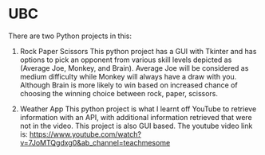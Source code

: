 # UBC
There are two Python projects in this:

1) Rock Paper Scissors
This python project has a GUI with Tkinter and has options to pick an opponent from various skill levels depicted as (Average Joe, Monkey, and Brain).
Average Joe will be considered as medium difficulty while Monkey will always have a draw with you. Although Brain is more likely to win based on increased chance of choosing the winning choice between rock, paper, scissors.

2) Weather App
This python project is what I learnt off YouTube to retrieve information with an API, with additional information retrieved that were not in the video.
This project is also GUI based. The youtube video link is: https://www.youtube.com/watch?v=7JoMTQgdxg0&ab_channel=teachmesome
